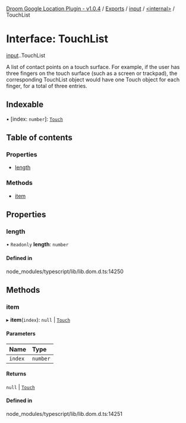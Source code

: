 [Droom Google Location Plugin - v1.0.4](../README.md) / [Exports](../modules.md) / [input](../modules/input.md) / [<internal\>](../modules/input._internal_.md) / TouchList

# Interface: TouchList

[input](../modules/input.md).[<internal>](../modules/input._internal_.md).TouchList

A list of contact points on a touch surface. For example, if the user has three fingers on the touch surface (such as a screen or trackpad), the corresponding TouchList object would have one Touch object for each finger, for a total of three entries.

## Indexable

▪ [index: `number`]: [`Touch`](../modules/input._internal_.md#touch)

## Table of contents

### Properties

- [length](input._internal_.TouchList.md#length)

### Methods

- [item](input._internal_.TouchList.md#item)

## Properties

### length

• `Readonly` **length**: `number`

#### Defined in

node_modules/typescript/lib/lib.dom.d.ts:14250

## Methods

### item

▸ **item**(`index`): ``null`` \| [`Touch`](../modules/input._internal_.md#touch)

#### Parameters

| Name | Type |
| :------ | :------ |
| `index` | `number` |

#### Returns

``null`` \| [`Touch`](../modules/input._internal_.md#touch)

#### Defined in

node_modules/typescript/lib/lib.dom.d.ts:14251
